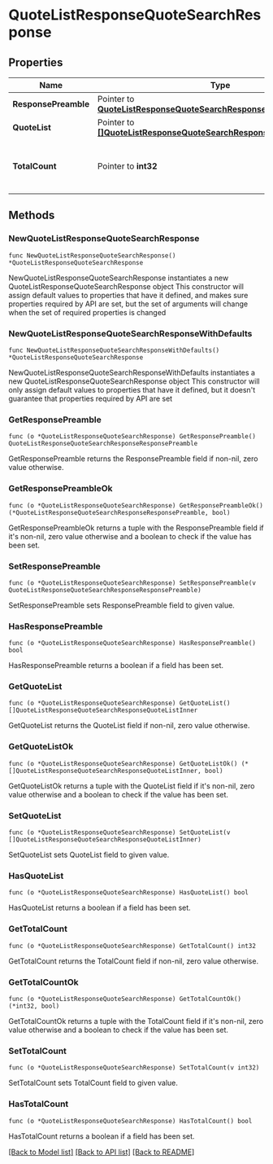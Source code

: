 # QuoteListResponseQuoteSearchResponse

## Properties

Name | Type | Description | Notes
------------ | ------------- | ------------- | -------------
**ResponsePreamble** | Pointer to [**QuoteListResponseQuoteSearchResponseResponsePreamble**](QuoteListResponseQuoteSearchResponseResponsePreamble.md) |  | [optional] 
**QuoteList** | Pointer to [**[]QuoteListResponseQuoteSearchResponseQuoteListInner**](QuoteListResponseQuoteSearchResponseQuoteListInner.md) |  | [optional] 
**TotalCount** | Pointer to **int32** | Total count of quotes retrieved in the request response. | [optional] 

## Methods

### NewQuoteListResponseQuoteSearchResponse

`func NewQuoteListResponseQuoteSearchResponse() *QuoteListResponseQuoteSearchResponse`

NewQuoteListResponseQuoteSearchResponse instantiates a new QuoteListResponseQuoteSearchResponse object
This constructor will assign default values to properties that have it defined,
and makes sure properties required by API are set, but the set of arguments
will change when the set of required properties is changed

### NewQuoteListResponseQuoteSearchResponseWithDefaults

`func NewQuoteListResponseQuoteSearchResponseWithDefaults() *QuoteListResponseQuoteSearchResponse`

NewQuoteListResponseQuoteSearchResponseWithDefaults instantiates a new QuoteListResponseQuoteSearchResponse object
This constructor will only assign default values to properties that have it defined,
but it doesn't guarantee that properties required by API are set

### GetResponsePreamble

`func (o *QuoteListResponseQuoteSearchResponse) GetResponsePreamble() QuoteListResponseQuoteSearchResponseResponsePreamble`

GetResponsePreamble returns the ResponsePreamble field if non-nil, zero value otherwise.

### GetResponsePreambleOk

`func (o *QuoteListResponseQuoteSearchResponse) GetResponsePreambleOk() (*QuoteListResponseQuoteSearchResponseResponsePreamble, bool)`

GetResponsePreambleOk returns a tuple with the ResponsePreamble field if it's non-nil, zero value otherwise
and a boolean to check if the value has been set.

### SetResponsePreamble

`func (o *QuoteListResponseQuoteSearchResponse) SetResponsePreamble(v QuoteListResponseQuoteSearchResponseResponsePreamble)`

SetResponsePreamble sets ResponsePreamble field to given value.

### HasResponsePreamble

`func (o *QuoteListResponseQuoteSearchResponse) HasResponsePreamble() bool`

HasResponsePreamble returns a boolean if a field has been set.

### GetQuoteList

`func (o *QuoteListResponseQuoteSearchResponse) GetQuoteList() []QuoteListResponseQuoteSearchResponseQuoteListInner`

GetQuoteList returns the QuoteList field if non-nil, zero value otherwise.

### GetQuoteListOk

`func (o *QuoteListResponseQuoteSearchResponse) GetQuoteListOk() (*[]QuoteListResponseQuoteSearchResponseQuoteListInner, bool)`

GetQuoteListOk returns a tuple with the QuoteList field if it's non-nil, zero value otherwise
and a boolean to check if the value has been set.

### SetQuoteList

`func (o *QuoteListResponseQuoteSearchResponse) SetQuoteList(v []QuoteListResponseQuoteSearchResponseQuoteListInner)`

SetQuoteList sets QuoteList field to given value.

### HasQuoteList

`func (o *QuoteListResponseQuoteSearchResponse) HasQuoteList() bool`

HasQuoteList returns a boolean if a field has been set.

### GetTotalCount

`func (o *QuoteListResponseQuoteSearchResponse) GetTotalCount() int32`

GetTotalCount returns the TotalCount field if non-nil, zero value otherwise.

### GetTotalCountOk

`func (o *QuoteListResponseQuoteSearchResponse) GetTotalCountOk() (*int32, bool)`

GetTotalCountOk returns a tuple with the TotalCount field if it's non-nil, zero value otherwise
and a boolean to check if the value has been set.

### SetTotalCount

`func (o *QuoteListResponseQuoteSearchResponse) SetTotalCount(v int32)`

SetTotalCount sets TotalCount field to given value.

### HasTotalCount

`func (o *QuoteListResponseQuoteSearchResponse) HasTotalCount() bool`

HasTotalCount returns a boolean if a field has been set.


[[Back to Model list]](../README.md#documentation-for-models) [[Back to API list]](../README.md#documentation-for-api-endpoints) [[Back to README]](../README.md)


